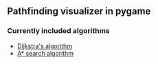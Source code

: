 ## Pathfinding visualizer in pygame

### Currently included algorithms
* [Dijkstra's algorithm](https://en.wikipedia.org/wiki/Dijkstra%27s_algorithm)
* [A* search algorithm](https://en.wikipedia.org/wiki/A*_search_algorithm)
